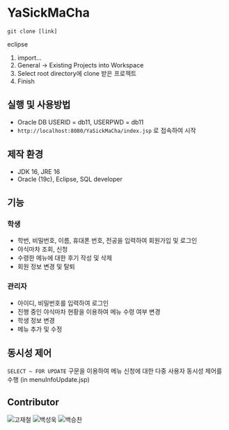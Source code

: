 # YaSickMaCha

```
git clone [link]
```

eclipse
1. import...
2. General -> Existing Projects into Workspace
3. Select root directory에 clone 받은 프로젝트
4. Finish

## 실행 및 사용방법
- Oracle DB USERID = db11, USERPWD = db11
- `http://localhost:8080/YaSickMaCha/index.jsp` 로 접속하여 시작

## 제작 환경
- JDK 16, JRE 16
- Oracle (19c), Eclipse, SQL developer

## 기능
### 학생
- 학번, 비밀번호, 이름, 휴대폰 번호, 전공을 입력하여 회원가입 및 로그인
- 야식마차 조회, 신청
- 수령한 메뉴에 대한 후기 작성 및 삭제
- 회원 정보 변경 및 탈퇴

### 관리자
- 아이디, 비밀번호를 입력하여 로그인
- 진행 중인 야식마차 현황을 이용하여 메뉴 수령 여부 변경
- 학생 정보 변경
- 메뉴 추가 및 수정

## 동시성 제어
`SELECT ~ FOR UPDATE` 구문을 이용하여 메뉴 신청에 대한 다중 사용자 동시성 제어를 수행 (in menuInfoUpdate.jsp)

## Contributor
![고재철](https://github.com/Go-Jaecheol)
![백성욱](https://github.com/SeongukBaek)
![백승찬](https://github.com/Backseungchan)
